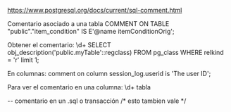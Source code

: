 https://www.postgresql.org/docs/current/sql-comment.html

Comentario asociado a una tabla
COMMENT ON TABLE "public"."item_condition" IS E'@name itemConditionOrig';

Obtener el comentario:
\d+
SELECT obj_description('public.myTable'::regclass) FROM pg_class WHERE relkind = 'r' limit 1;


En columnas:
comment on column session_log.userid is 'The user ID';

Para ver el comentario en una columna:
\d+ tabla




-- comentario en un .sql o transacción
/* esto tambien vale */
